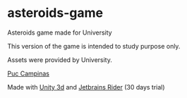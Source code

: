 # asteroids-game
Asteroids game made for University

This version of the game is intended to study purpose only.

Assets were provided by University. 

[Puc Campinas](https://www.puc-campinas.edu.br/)


Made with [Unity 3d](https://unity3d.com/) and [Jetbrains Rider](https://www.jetbrains.com/rider/) (30 days trial)